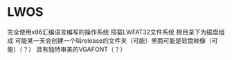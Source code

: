 # LWOS
完全使用x86汇编语言编写的操作系统
搭载LWFAT32文件系统
根目录下为磁盘组成
可能某一天会创建一个叫release的文件夹（可能）里面可能是软盘映像（可能）（？）
具有独特审美的VGAFONT（？）
